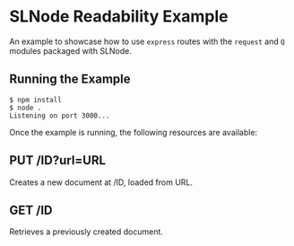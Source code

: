 # SLNode Readability Example

An example to showcase how to use `express` routes with the `request` and `Q` modules packaged with SLNode.

## Running the Example

    $ npm install
    $ node .
    Listening on port 3000...

Once the example is running, the following resources are available:

## PUT /ID?url=URL

Creates a new document at /ID, loaded from URL.

## GET /ID

Retrieves a previously created document.
